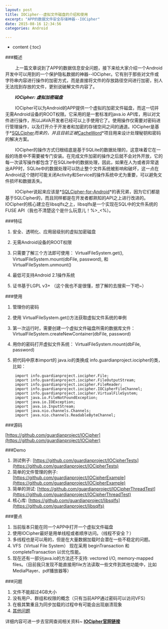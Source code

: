 ```yaml
---
layout: post
title: IOCipher--虚拟文件磁盘的介绍和使用
excerpt: "APP的数据文件安全存储神器--IOCipher"
date: 2015-08-16 12:34:56
categories: Android

---
```


* content
{:toc}


###概述

&nbsp;&nbsp;&nbsp;&nbsp;&nbsp;&nbsp;&nbsp; 上一篇文章说到了APP的数据信息安全问题，接下来给大家介绍一个Android开发中可以用到的一个保护隐私数据的神器--IOCipher。它有别于那些对文件或字符串内容进行操作的加密方式，而是直接将文件的存放路径空间进行加密，别人无法找到存放的文件，更别说破解文件内容了。

&nbsp;&nbsp;&nbsp;&nbsp;&nbsp;&nbsp;&nbsp; ***IOCipher: 虚拟加密磁盘***

&nbsp;&nbsp;&nbsp;&nbsp;&nbsp;&nbsp;&nbsp; IOCipher可以为Android的APP提供一个虚拟的加密文件磁盘，而这一切并无需Android设备的ROOT权限。它采用的是一套标准的java.io API库，用以对文件进行操作，所以JAVA开发者已经可以上手使用它了。使用操作仅需要对密码进行管理操作，以及打开介于开发者和加密的存储空间之间的通道。IOCipher是基于*[SQLCipher](http://sqlcipher.net/)*而来的，并且目前正被*[CacheWord](https://github.com/guardianproject/IOCipher)*项目用来设计处理秘钥和密码的解决方案。

&nbsp;&nbsp;&nbsp;&nbsp;&nbsp;&nbsp;&nbsp; IOCipher的操作方式归根结底是基于SQLite的数据处理的，这意味着它在一般的场景中不需要被专门安装。在完成文件加密的操作之后就不会对外开放，它的每一次读写操作都包含了在SQLite中的数据处理，因此，如果在人为或者异常退出APP时，SQLite中的数据处理可以防止整个文件系统被影响和破坏，这一点在Android这个随时可能关闭Activity和Service的操作系统中尤为重要，可以避免文件损坏和数据丢失。

 &nbsp;&nbsp;&nbsp;&nbsp;&nbsp;&nbsp;&nbsp; IOCipher说起来应该是*[SQLCipher-for-Android](https://www.zetetic.net/sqlcipher/sqlcipher-for-android/)*的表兄弟，因为它们都是基于SQLCipher的，而且同样都是在开发者都熟知的API之上进行改进的。IOCipher的核心建立在libsqlfs之上，libsqlfs是一个实现在SQL中的文件系统的FUSE API（我也不清楚这个是什么玩意儿！%>_<%）。
 

###特征

1. 安全、透明化、应用层级别的虚拟加密磁盘

2. 无需Android设备的ROOT权限

3. 只需要了解三个方法即可使用： VirtualFileSystem.get(), VirtualFileSystem.mount(dbFile, password), 和 VirtualFileSystem.unmount()

4. 最低可支持Android 2.1操作系统

5. 证书基于LGPL v3+ （这个我也不是很懂，想了解的去搜索一下吧~）
 
 
###使用

1. 管理你的密码

2. 使用 VirtualFileSystem.get()方法获取虚拟文件系统的单例

3. 第一次运行时，需要创建一个虚拟文件磁盘所需的数据库文件：VirtualFileSystem.createNewContainer(dbFile, password)

4. 用你的密码打开虚拟文件系统： VirtualFileSystem.mount(dbFile, password)

5. 把代码中原本import的 java.io的类换成 info.guardianproject.iocipher的类， 比如：

 
		import info.guardianproject.iocipher.File;
		import info.guardianproject.iocipher.FileOutputStream;
		import info.guardianproject.iocipher.FileReader;
		import info.guardianproject.iocipher.IOCipherFileChannel;
		import info.guardianproject.iocipher.VirtualFileSystem;
		import java.io.FileNotFoundException;
		import java.io.IOException;
		import java.io.InputStream;
		import java.nio.channels.Channels;
		import java.nio.channels.ReadableByteChannel;



###源码

[https://github.com/guardianproject/IOCipher](https://github.com/guardianproject/IOCipher)

###Demo

1. 测试例子: [https://github.com/guardianproject/IOCipherTests](https://github.com/guardianproject/IOCipherTests)
2. 简单的文件管理的例子: [https://github.com/guardianproject/IOCipherExample](https://github.com/guardianproject/IOCipherExample)
3. 简单的测试: [https://github.com/guardianproject/IOCipherThreadTest](https://github.com/guardianproject/IOCipherThreadTest)
4. 核心库: [https://github.com/guardianproject/libsqlfs](https://github.com/guardianproject/libsqlfs)

###要点

1. 当前版本只能在同一个APP中打开一个虚拟文件磁盘
2. 使用IOCipher最好是用单线程或者顺序访问。（线程不安全？）
3. 多线程也是可以用的，但是在大量数据加载时会潜在一些不稳定的问题。
4. VFS（Virtual File System） 现在采用 beginTransaction 和 completeTransaction 以优化性能。
5. 现在还有一部分java.io的方法还不支持: vectored I/O, memory-mapped files。（目前我只发现不能直接用file方法读取一些文件到其他功能中，比如MediaPlayer、pdf播放器等）

###问题

1. 文件不能超过4GB大小
2. 没有用户、群组和权限的概念（只有当前APP通过密码可以访问VFS）
3. 在极其繁重且为同步加载的过程中有可能会出现崩溃现象
4. [其他问题](https://dev.guardianproject.info/projects/iocipher/issues)

详细内容可进一步去官网查阅相关资料~ **[IOCipher官网链接](https://guardianproject.info/code/iocipher/)**

 